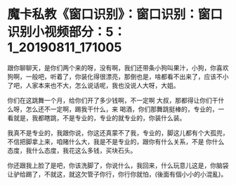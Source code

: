 # 魔卡私教《窗口识别》：窗口识别：窗口识别小视频部分：5：1_20190811_171005

跟你聊聊天，是你们两个来的呀，没有啊，我们还带条小狗叫果汁，小狗，你喜欢狗啊，一般吧，听着了，你装化得很漂亮，那倒也是，啥都看不出来了，应该不小了吧，人家本来也不大，怎么说话呢，我也没说人大呀，大姐。

你们在这跳舞一个月，给你们开了多少钱啊，不一定啊 大叔，那都得让你们干什么呀，怎么还不一定啊，踢我干什么，来 喝酒，你们那舞跳挺棒的，专业的，一看就是，我都瞎跳，不是专业的，专业的就专业的，你装什么装。

我真不是专业的，我跟你说，你这还真蒙不了我，专业的，脚这儿都有个大孤兜，不信把脚拿上来，咱赌什么大，我是不是专业的，跟你有什么关系，不是 你什么态度，我什么态度，我花这么多钱，买块石头。

你还跟我上脸了是吧，你该洗脚了，你说什么，我回来，什么玩意儿这是，你脑袋让驴给踢了，不就这，就这欠管子你行，你行你就怕，(後面有個小小的小混亂)。

